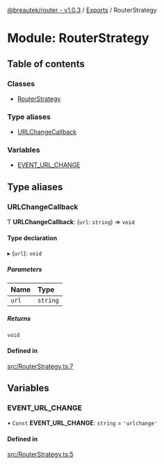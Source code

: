 [@breautek/router - v1.0.3](../README.md) / [Exports](../modules.md) / RouterStrategy

# Module: RouterStrategy

## Table of contents

### Classes

- [RouterStrategy](../classes/RouterStrategy.RouterStrategy-1.md)

### Type aliases

- [URLChangeCallback](RouterStrategy.md#urlchangecallback)

### Variables

- [EVENT\_URL\_CHANGE](RouterStrategy.md#event_url_change)

## Type aliases

### URLChangeCallback

Ƭ **URLChangeCallback**: (`url`: `string`) => `void`

#### Type declaration

▸ (`url`): `void`

##### Parameters

| Name | Type |
| :------ | :------ |
| `url` | `string` |

##### Returns

`void`

#### Defined in

[src/RouterStrategy.ts:7](https://github.com/breautek/router/blob/f2901ca/src/RouterStrategy.ts#L7)

## Variables

### EVENT\_URL\_CHANGE

• `Const` **EVENT\_URL\_CHANGE**: `string` = `'urlchange'`

#### Defined in

[src/RouterStrategy.ts:5](https://github.com/breautek/router/blob/f2901ca/src/RouterStrategy.ts#L5)
